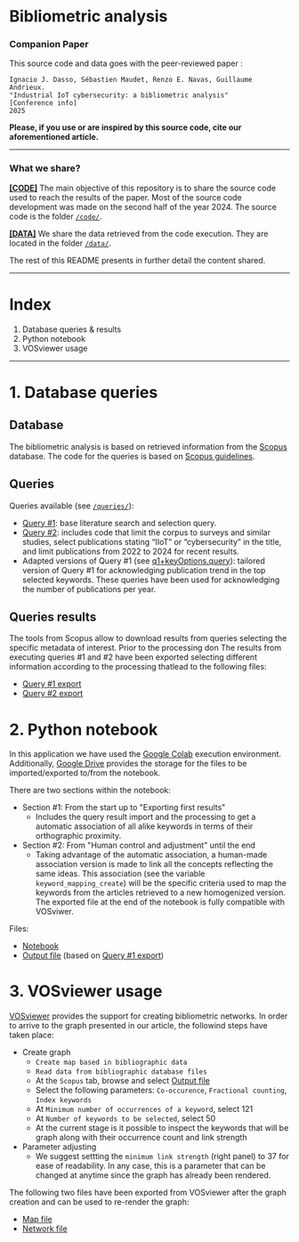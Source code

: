 # Bibliometric analysis

### Companion Paper
This source code and data goes with the peer-reviewed paper :
```
Ignacio J. Dasso, Sébastien Maudet, Renzo E. Navas, Guillaume Andrieux.
"Industrial IoT cybersecurity: a bibliometric analysis"
[Conference info]
2025
```
**Please, if you use or are inspired by this source code, cite our aforementioned article.**

---------------------------

### What we share?

[**[CODE]**](code/)  The main objective of this repository is to share the source code used to reach the results of the paper.  Most of the source code development was made on the second half of the year 2024. The source code is the folder [`/code/`](code/).

[**[DATA]**](data/) We share the data retrieved from the code execution. They are located in the folder [`/data/`](data/).

The rest of this README presents in further detail the content shared.

---------------------------
# Index

 <!--1. [Database queries & results](#queries)
 2. [Python notebook](#pythonNotebook)
 3. [VOSviewer usage](#vosViewerUsage) -->

 1. Database queries & results
 2. Python notebook
 3. VOSviewer usage
 
---------------------------
# 1. Database queries <a name="queries"></a>


##  Database
The bibliometric analysis is based on retrieved information from the [Scopus](https://www.scopus.com/search/form.uri?display=basic#basic) database. The code for the queries is based on [Scopus guidelines](https://service.elsevier.com/app/answers/detail/a_id/11365/supporthub/scopus/).

##  Queries
Queries available (see [`/queries/`](./code/queries/)):
* [Query #1](./code/queries/q1.query): base literature search and selection query.
* [Query #2](./code/queries/q2.query): includes code that limit the corpus to surveys and similar studies, select publications stating “IIoT” or “cybersecurity” in the title, and limit publications from 2022 to 2024 for recent results.
* Adapted versions of Query #1 (see [q1+keyOptions.query](./code/queries/q1+keyOptions.query)): tailored version of Query #1 for acknowledging publication trend in the top selected keywords. These queries have been used for acknowledging the number of publications per year.


## Queries results
The tools from Scopus allow to download results from queries selecting the specific metadata of interest. Prior to the processing don The results from executing queries #1 and #2  have been exported selecting different information according to the processing thatlead to the following files:
* [Query #1 export](./data/0_queriesResults/1_2025-01-22_Q1_Year+CitationCount+Publisher+IndexedKeywords.csv)
* [Query #2 export](./data/0_queriesResults/1_2025-02-11_Q2_Year+Title+CitationCount.csv)

# 2. Python notebook <a name="pythonNotebook"></a>
In this application we have used the [Google Colab](https://colab.research.google.com/notebook) execution environment. Additionally, [Google Drive](https://drive.google.com/drive) provides the storage for the files to be imported/exported to/from the notebook.

There are two sections within the notebook:
* Section #1: From the start up to "Exporting first results"
  * Includes the query result import and the processing to get a automatic association of all alike keywords in terms of their orthographic proximity.
* Section #2: From "Human control and adjustment" until the end
  * Taking advantage of the automatic association, a human-made association version is made to link all the concepts reflecting the same ideas. This association (see the variable `keyword_mapping_create`) will be the specific criteria used to map the keywords from the articles retrieved to a new homogenized version. The exported file at the end of the notebook is fully compatible with VOSviwer.

Files:
* [Notebook](./code/notebook/keywordsProcessing.ipynb)
* [Output file](./data/1_processingResults/bibliometricKeywords-processed.csv) (based on [Query #1 export](./data/0_queriesResults/1_2025-01-22_Q1_Year+CitationCount+Publisher+IndexedKeywords.csv))

# 3. VOSviewer usage <a name="vosViewerUsage"></a>
[VOSviewer](https://www.vosviewer.com/) provides the support for creating bibliometric networks. In order to arrive to the graph presented in our article, the followind steps have taken place:
* Create graph
  * `Create map based in bibliographic data`
  * `Read data from bibliographic database files`
  * At the `Scopus` tab, browse and select [Output file](./data/1_processingResults/bibliometricKeywords-processed.csv)
  * Select the following parameters: `Co-occurence`, `Fractional counting`, `Index keywords`
  * At `Minimum number of occurrences of a keyword`, select 121
  * At `Number of keywords to be selected`, select 50
  * At the current stage is it possible to inspect the keywords that will be graph along with their occurrence count and link strength
* Parameter adjusting
  * We suggest settting the `minimum link strength` (right panel) to 37 for ease of readability. In any case, this is a parameter that can be changed at anytime since the graph has already been rendered.

The following two files have been exported from VOSviewer after the graph creation and can be used to re-render the graph:
* [Map file](./data/2_networkMap/map-fractionalCount-37strength-1resol-31012025.txt)
* [Network file](./data/2_networkMap/network-fractionalCount-37strength-1resol-31012025.txt)
